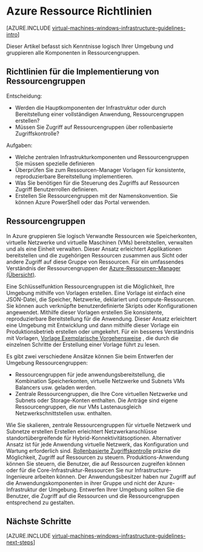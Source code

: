 <properties
    pageTitle="Ressourcengruppen Richtlinien | Microsoft Azure"
    description="Erfahren Sie mehr über wichtigen Entwurf und Implementierung von Richtlinien zur Bereitstellung von Ressourcengruppen in Azure Infrastrukturdienste."
    documentationCenter=""
    services="virtual-machines-windows"
    authors="iainfoulds"
    manager="timlt"
    editor=""
    tags="azure-resource-manager"/>

<tags
    ms.service="virtual-machines-windows"
    ms.workload="infrastructure-services"
    ms.tgt_pltfrm="vm-windows"
    ms.devlang="na"
    ms.topic="article"
    ms.date="09/08/2016"
    ms.author="iainfou"/>

# <a name="azure-resource-group-guidelines"></a>Azure Ressource Richtlinien

[AZURE.INCLUDE [virtual-machines-windows-infrastructure-guidelines-intro](../../includes/virtual-machines-windows-infrastructure-guidelines-intro.md)] 

Dieser Artikel befasst sich Kenntnisse logisch Ihrer Umgebung und gruppieren alle Komponenten in Ressourcengruppen.


## <a name="implementation-guidelines-for-resource-groups"></a>Richtlinien für die Implementierung von Ressourcengruppen

Entscheidung:

- Werden die Hauptkomponenten der Infrastruktur oder durch Bereitstellung einer vollständigen Anwendung, Ressourcengruppen erstellen?
- Müssen Sie Zugriff auf Ressourcengruppen über rollenbasierte Zugriffskontrolle?

Aufgaben:

- Welche zentralen Infrastrukturkomponenten und Ressourcengruppen Sie müssen spezielle definieren
- Überprüfen Sie zum Ressourcen-Manager Vorlagen für konsistente, reproduzierbare Bereitstellung implementieren.
- Was Sie benötigen für die Steuerung des Zugriffs auf Ressourcen Zugriff Benutzerrollen definieren.
- Erstellen Sie Ressourcengruppen mit der Namenskonvention. Sie können Azure PowerShell oder das Portal verwenden.


## <a name="resource-groups"></a>Ressourcengruppen

In Azure gruppieren Sie logisch Verwandte Ressourcen wie Speicherkonten, virtuelle Netzwerke und virtuelle Maschinen (VMs) bereitstellen, verwalten und als eine Einheit verwalten. Dieser Ansatz erleichtert Applikationen bereitstellen und die zugehörigen Ressourcen zusammen aus Sicht oder andere Zugriff auf diese Gruppe von Ressourcen. Für ein umfassendes Verständnis der Ressourcengruppen der [Azure-Ressourcen-Manager (Übersicht)](../azure-resource-manager/resource-group-overview.md).

Eine Schlüsselfunktion Ressourcengruppen ist die Möglichkeit, Ihre Umgebung mithilfe von Vorlagen erstellen. Eine Vorlage ist einfach eine JSON-Datei, die Speicher, Netzwerke, deklariert und compute-Ressourcen. Sie können auch verknüpfte benutzerdefinierte Skripts oder Konfigurationen angewendet. Mithilfe dieser Vorlagen erstellen Sie konsistente, reproduzierbare Bereitstellung für die Anwendung. Dieser Ansatz erleichtert eine Umgebung mit Entwicklung und dann mithilfe dieser Vorlage ein Produktionsbetrieb erstellen oder umgekehrt. Für ein besseres Verständnis mit Vorlagen, [Vorlage Exemplarische Vorgehensweise](../resource-manager-template-walkthrough.md) , die durch die einzelnen Schritte der Erstellung einer Vorlage führt zu lesen.

Es gibt zwei verschiedene Ansätze können Sie beim Entwerfen der Umgebung Ressourcengruppen:

- Ressourcengruppen für jede anwendungsbereitstellung, die Kombination Speicherkonten, virtuelle Netzwerke und Subnets VMs Balancers usw. geladen werden.
- Zentrale Ressourcengruppen, die Ihre Core virtuellen Netzwerke und Subnets oder Storage-Konten enthalten. Die Anträge sind eigene Ressourcengruppen, die nur VMs Lastenausgleich Netzwerkschnittstellen usw. enthalten.

Wie Sie skalieren, zentrale Ressourcengruppen für virtuelle Netzwerk und Subnetze erstellen Erstellen erleichtert Netzwerkanschlüsse standortübergreifende für Hybrid-Konnektivitätsoptionen. Alternativer Ansatz ist für jede Anwendung virtuelle Netzwerk, das Konfiguration und Wartung erforderlich sind.  [Rollenbasierte Zugriffskontrolle](../active-directory/role-based-access-control-what-is.md) präzise die Möglichkeit, Zugriff auf Ressourcen zu steuern. Produktions-Anwendung können Sie steuern, die Benutzer, die auf Ressourcen zugreifen können oder für die Core-Infrastruktur-Ressourcen Sie nur Infrastructure-Ingenieure arbeiten können. Der Anwendungsbesitzer haben nur Zugriff auf die Anwendungskomponenten in ihrer Gruppe und nicht der Azure-Infrastruktur der Umgebung. Entwerfen Ihrer Umgebung sollten Sie die Benutzer, die Zugriff auf die Ressourcen und die Ressourcengruppen entsprechend zu gestalten. 


## <a name="next-steps"></a>Nächste Schritte

[AZURE.INCLUDE [virtual-machines-windows-infrastructure-guidelines-next-steps](../../includes/virtual-machines-windows-infrastructure-guidelines-next-steps.md)] 